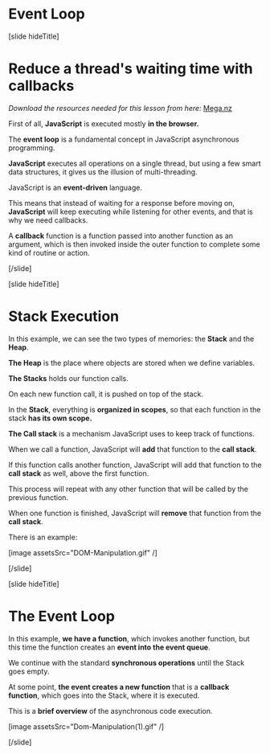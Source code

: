 # Event Loop

[slide hideTitle]
# Reduce a thread's waiting time with callbacks

_Download the resources needed for this lesson from here:_ [Mega.nz](https://mega.nz/file/6VAgTbqT#eTEsCGG6h0WErbhKN9PgO0S5NRk2NCSHhk5uoC-O4YU)

First of all, **JavaScript** is executed mostly **in the browser.**

The **event loop** is a fundamental concept in JavaScript asynchronous programming.

**JavaScript** executes all operations on a single thread, but using a few smart data structures, it gives us the illusion of multi-threading. 

JavaScript is an **event-driven** language. 

This means that instead of waiting for a response before moving on, **JavaScript** will keep executing while listening for other events, and that is why we need callbacks.

A **callback** function is a function passed into another function as an argument, which is then invoked inside the outer function to complete some kind of routine or action.


[/slide]

[slide hideTitle]

# Stack Execution

In this example, we can see the two types of memories: the **Stack** and the **Heap**.

**The Heap** is the place where objects are stored when we define variables.

**The Stacks** holds our function calls. 

On each new function call, it is pushed on top of the stack.

In the **Stack**, everything is **organized in scopes**, so that each function in the stack **has its own scope.**

**The Call stack** is a mechanism JavaScript uses to keep track of functions.

When we call a function, JavaScript will **add** that function to the **call stack**. 
 
If this function calls another function, JavaScript will add that function to the **call stack** as well, above the first function.

This process will repeat with any other function that will be called by the previous function. 

When one function is finished, JavaScript will **remove** that function from the **call stack**.

There is an example:

[image assetsSrc="DOM-Manipulation.gif" /]

[/slide]

[slide hideTitle]
# The Event Loop

In this example, **we have a function**, which invokes another function, but this time the function creates an **event into the event queue**.

We continue with the standard **synchronous operations** until the Stack goes empty.

At some point, **the event creates a new function** that is a **callback function**, which goes into the Stack, where it is executed.

This is a **brief overview** of the asynchronous code execution.


[image assetsSrc="Dom-Manipulation(1).gif" /]

[/slide]